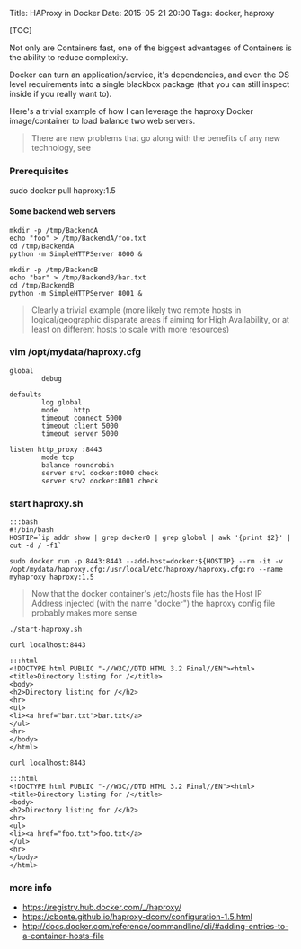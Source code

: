Title: HAProxy in Docker
Date: 2015-05-21 20:00
Tags: docker, haproxy

[TOC]

Not only are Containers fast, one of the biggest advantages of Containers is the ability to reduce complexity.

Docker can turn an application/service, it's dependencies, and even the OS level requirements into a single blackbox package (that you can still inspect inside if you really want to).

Here's a trivial example of how I can leverage the haproxy Docker image/container to load balance two web servers.

> There are new problems that go along with the benefits of any new technology, see

### Prerequisites

sudo docker pull haproxy:1.5

#### Some backend web servers

    mkdir -p /tmp/BackendA
    echo "foo" > /tmp/BackendA/foo.txt
    cd /tmp/BackendA
    python -m SimpleHTTPServer 8000 &
    
    mkdir -p /tmp/BackendB
    echo "bar" > /tmp/BackendB/bar.txt
    cd /tmp/BackendB
    python -m SimpleHTTPServer 8001 &
    
> Clearly a trivial example (more likely two remote hosts in logical/geographic disparate areas if aiming for High Availability, or at least on different hosts to scale with more resources)


### vim /opt/mydata/haproxy.cfg
    global
            debug
    
    defaults
            log global
            mode    http
            timeout connect 5000
            timeout client 5000
            timeout server 5000
    
    listen http_proxy :8443
            mode tcp
            balance roundrobin
            server srv1 docker:8000 check
            server srv2 docker:8001 check
    

### start haproxy.sh

    :::bash
    #!/bin/bash
    HOSTIP=`ip addr show | grep docker0 | grep global | awk '{print $2}' | cut -d / -f1`

    sudo docker run -p 8443:8443 --add-host=docker:${HOSTIP} --rm -it -v /opt/mydata/haproxy.cfg:/usr/local/etc/haproxy/haproxy.cfg:ro --name myhaproxy haproxy:1.5 

> Now that the docker container's /etc/hosts file has the Host IP Address injected (with the name "docker") the haproxy config file probably makes more sense

`./start-haproxy.sh`

`curl localhost:8443`
    
    :::html
    <!DOCTYPE html PUBLIC "-//W3C//DTD HTML 3.2 Final//EN"><html>
    <title>Directory listing for /</title>
    <body>
    <h2>Directory listing for /</h2>
    <hr>
    <ul>
    <li><a href="bar.txt">bar.txt</a>
    </ul>
    <hr>
    </body>
    </html>
    
    
`curl localhost:8443`
    
    :::html
    <!DOCTYPE html PUBLIC "-//W3C//DTD HTML 3.2 Final//EN"><html>
    <title>Directory listing for /</title>
    <body>
    <h2>Directory listing for /</h2>
    <hr>
    <ul>
    <li><a href="foo.txt">foo.txt</a>
    </ul>
    <hr>
    </body>
    </html>
    

### more info

- <https://registry.hub.docker.com/_/haproxy/>
- <https://cbonte.github.io/haproxy-dconv/configuration-1.5.html>
- <http://docs.docker.com/reference/commandline/cli/#adding-entries-to-a-container-hosts-file>    
